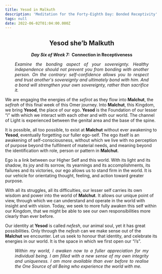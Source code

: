 ```yaml
---
title: Yesod in Malkuth
description: 'Meditation for the Forty-Eighth Day: Bonded Receptivity'
tags: null
date: 2022-06-02T01:04:00.000Z
---
```


<div style="font-weight: bold; text-align:center">
<h2>Yesod she’b Malkuth</h2>
<p><i>Day Six of Week 7:</i>&nbsp;&nbsp;Connection in Receptiveness</p>
</div>

<div style="text-align: justify; margin-left: 2rem; margin-right: 2rem; font-style:italic">

Examine the bonding aspect of your sovereignty. Healthy independence should not prevent you from bonding with another person. On the contrary: self-confidence allows you to respect and trust another's sovereignty and ultimately bond with him. And a bond will strengthen your own sovereignty, rather than sacrifice it.

</div>

We are engaging the energies of the _sefirot_ as they flow into **Malchut**, the _sefirah_ of this final week of this Omer journey. Into **Malchut**, this Kingdom, we bring **Yesod**, the place of our ego. **Yesod** is the Foundation of our lesser “i” with which we interact with each other and with our world. The channel of Light is experienced between the genital area and the base of the spine.

It is possible, all too possible, to exist at **Malchut** without ever awakening to **Yesod**, eventually forgetting our fuller ego-self. The ego itself is an awakening of self-consciousness, without which we live with no perception of purpose beyond the fulfilment of material needs, and meaning beyond the identification with role, person or pattern in **Malchut**.

Ego is a link between our Higher Self and this world. With its light and its shadow, its joy and its sorrow, its yearnings and its accomplishments, its failures and its victories, our ego allows us to stand firm in the world. It is our vehicle for orientating thought, feeling, and action toward greater purpose.

With all its struggles, all its difficulties, our lesser self carries its own wisdom and power into the world of **Malchut**. It allows our unique point of view, through which we can understand and operate in the world with insight and with vision. Today, we seek to more fully awaken this self within our Kingdom, that we might be able to see our own responsibilities more clearly than ever before.

Our identity at **Yesod** is called _nefesh_, our animal soul, yet it has great possibilities. Only through the _nefesh_ can we make sense out of the **Malchut** we encounter. Let us seek to honour that identity, and celebrate its energies in our world. It is the space in which we first open our “i’s”.

<div style="text-align: justify; margin-left: 2rem; margin-right: 2rem; font-style:italic">

Within my world, I awaken now to a fuller appreciation for my individual being. I am filled with a new sense of my own integrity and uniqueness. I am more available than ever before to realise the One Source of all Being who experience the world with me.

</div>
